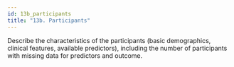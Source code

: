 ```yaml
---
id: 13b_participants
title: "13b. Participants"
---
```

Describe the characteristics of the participants (basic demographics, clinical features, available predictors), including the number of participants with missing data for predictors and outcome. 